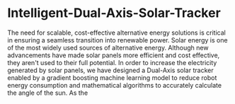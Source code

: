 # Intelligent-Dual-Axis-Solar-Tracker
The need for scalable, cost-effective alternative energy solutions is critical in ensuring a seamless transition into renewable power. Solar energy is one of the most widely used sources of alternative energy. Although new advancements have made solar panels more efficient and cost effective, they aren't used to their full potential. In order to increase the electricity generated by solar panels, we have designed a Dual-Axis solar tracker enabled by a gradient boosting machine learning model to reduce robot energy consumption and mathematical algorithms to accurately calculate the angle of the sun. As the 
